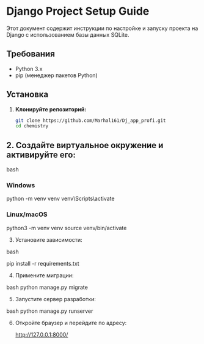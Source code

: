 # Django Project Setup Guide

Этот документ содержит инструкции по настройке и запуску проекта на Django с использованием базы данных SQLite.

## Требования

- Python 3.x
- pip (менеджер пакетов Python)

## Установка

1. **Клонируйте репозиторий:**

   ```sh
   git clone https://github.com/Marhal161/Dj_app_profi.git
   cd chemistry

## 2. Создайте виртуальное окружение и активируйте его:

bash
### Windows

python -m venv venv
venv\Scripts\activate

### Linux/macOS

python3 -m venv venv
source venv/bin/activate

3. Установите зависимости:

bash

pip install -r requirements.txt

4. Примените миграции:

bash
python manage.py migrate

5. Запустите сервер разработки:

bash
python manage.py runserver

6. Откройте браузер и перейдите по адресу:

    http://127.0.0.1:8000/